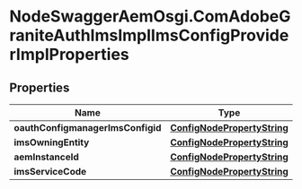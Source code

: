# NodeSwaggerAemOsgi.ComAdobeGraniteAuthImsImplImsConfigProviderImplProperties

## Properties
Name | Type | Description | Notes
------------ | ------------- | ------------- | -------------
**oauthConfigmanagerImsConfigid** | [**ConfigNodePropertyString**](ConfigNodePropertyString.md) |  | [optional] 
**imsOwningEntity** | [**ConfigNodePropertyString**](ConfigNodePropertyString.md) |  | [optional] 
**aemInstanceId** | [**ConfigNodePropertyString**](ConfigNodePropertyString.md) |  | [optional] 
**imsServiceCode** | [**ConfigNodePropertyString**](ConfigNodePropertyString.md) |  | [optional] 


